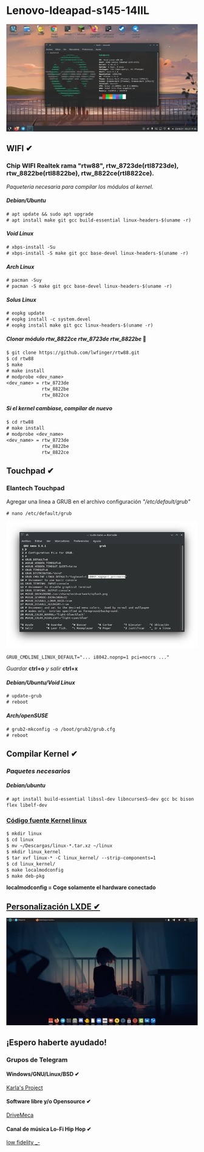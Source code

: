 # Lenovo-Ideapad-s145-14IIL 
![Introducción](screenshots/Captura1.png)

## WIFI ✔

### Chip WIFI Realtek rama "rtw88", rtw_8723de(rtl8723de), rtw_8822be(rtl8822be), rtw_8822ce(rtl8822ce).
*Paquetería necesaria para compilar los módulos al kernel.*

#### _Debian/Ubuntu_

    # apt update && sudo apt upgrade
    # apt install make git gcc build-essential linux-headers-$(uname -r)

#### _Void Linux_

    # xbps-install -Su
    # xbps-install -S make git gcc base-devel linux-headers-$(uname -r)

#### _Arch Linux_

    # pacman -Suy
    # pacman -S make git gcc base-devel linux-headers-$(uname -r)

#### _Solus Linux_

    # eopkg update
    # eopkg install -c system.devel
    # eopkg install make git gcc linux-headers-$(uname -r)

#### _Clonar módulo rtw_8822ce rtw_8723de rtw_8822be_ 🔧

    $ git clone https://github.com/lwfinger/rtw88.git
    $ cd rtw88
    $ make 
    # make install
    # modprobe <dev_name>
    <dev_name> = rtw_8723de 
                 rtw_8822be 
                 rtw_8822ce 

#### *Si el kernel cambiase, compilar de nuevo*

    $ cd rtw88
    # make install
    # modprobe <dev_name>
    <dev_name> = rtw_8723de 
                 rtw_8822be 
                 rtw_8822ce 
             
## Touchpad ✔
### Elantech Touchpad

Agregar una linea a GRUB en el archivo configuración *"/etc/default/grub"*

    # nano /etc/default/grub

![Touchpad](screenshots/Captura2.png)


    GRUB_CMDLINE_LINUX_DEFAULT="... i8042.nopnp=1 pci=nocrs ..."

*Guardar* **ctrl+o** *y salir* **ctrl+x**

#### *Debian/Ubuntu/Void Linux*

    # update-grub
    # reboot

#### *Arch/openSUSE*

    # grub2-mkconfig -o /boot/grub2/grub.cfg
    # reboot

## Compilar Kernel ✔

### *Paquetes necesarios*

#### *Debian/ubuntu*

    # apt install build-essential libssl-dev libncurses5-dev gcc bc bison flex libelf-dev

### [Código fuente Kernel linux](https://www.kernel.org/)

    $ mkdir linux
    $ cd linux
    $ mv ~/Descargas/linux-*.tar.xz ~/linux
    $ mkdir linux_kernel
    $ tar xvf linux-* -C linux_kernel/ --strip-components=1
    $ cd linux_kernel/
    $ make localmodconfig
    $ make deb-pkg

**localmodconfig = Coge solamente el hardware conectado**

## [Personalización LXDE ✔](https://youtu.be/pzQiQrm0Ei4)
![LXDE](screenshots/captura3.png)

## ¡Espero haberte ayudado!
### Grupos de Telegram

#### Windows/GNU/Linux/BSD ✔

[Karla's Project](https://t.me/KarlasProject)

#### Software libre y/o Opensource ✔

[DriveMeca](https://t.me/drivemeca_opensource)

#### Canal de música Lo-Fi Hip Hop ✔

[low fidelity _-](https://t.me/lowfidelitycc)
